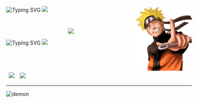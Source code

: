 <span>
<img src="https://readme-typing-svg.demolab.com?font=Caveat&size=30&duration=1&pause=500&color=F7F7F7&background=99996600&multiline=true&width=430&lines=Hi+%F0%9F%91%8B%F0%9F%8F%BD+Welcome+to+my+Github+profile+%F0%9F%99%82" alt="Typing SVG" />
<img align="right" width=30% src="./gif/naruto.png">
<img src="https://readme-typing-svg.demolab.com?font=Caveat&duration=2000&pause=500&color=F7F7F7&background=99996600&multiline=true&width=343&height=270&lines=I+am+Hishantik+Sarkar%2C+a+passionate+self-learning;Full-Stack+Developer.;%F0%9F%91%A8%E2%80%8D%F0%9F%92%BB+I'm++currently++working+at++nothing+cool+.+%F0%9F%98%9B;%F0%9F%A4%96+I'm+currently+learning+Kotlin%2C+Flutter+%2CGo.;%F0%9F%92%AC+Ask+me+anything+related+to+Javascript%2C+Java%2C;python+or+frameworks+like+Angular%2C+React%2C+Express%2C;flask%2C+so+on....;%F0%9F%93%AE+How+to+reach+me+%E2%81%89%EF%B8%8F+%F0%9F%91%87+;-%3E+%F0%9F%93%A7+rishabhsharmah29%40gmail.com;Twitter+%F0%9F%90%A6+-%3E++%40sarkar_234">
</span>
<h1></h1>
<div align="center">

[<img align="center" width="" src="https://github-readme-stackoverflow.vercel.app/?userID=20044958&theme=dark">][Stack_overflow]

</div>
<span>
<img src="https://readme-typing-svg.demolab.com?font=Caveat&size=30&duration=2000&pause=500&color=F7F7F7&background=99996600&multiline=true&width=420&lines=%23+My+Contributions+and++achievements" alt="Typing SVG" />
<table>
<tr><th style="border:hidden">
<img width=100% src="https://gist.githubusercontent.com/Hishantik/836476e9ec3612070f37a460750c61ff/raw/metrics.plugin.lines.history.svg"></th><th style="border:hidden"><img width="100%" align="right" src="https://gist.githubusercontent.com/Hishantik/836476e9ec3612070f37a460750c61ff/raw/metrics.plugin.isocalendar.fullyear.svg"></th></tr><!--<img width="100%" align="center" src="https://gist.githubusercontent.com/Hishantik/836476e9ec3612070f37a460750c61ff/raw/metrics.plugin.achievements.compact.svg">-->
<img src="https://gist.githubusercontent.com/Hishantik/836476e9ec3612070f37a460750c61ff/raw/metrics.plugin.achievements.svg">
</table>
</span>

---





![demon](https://user-images.githubusercontent.com/60609786/191275634-bbc85590-89f6-4edc-8e97-db0454e31580.png)


[Stack_overflow]: https://stackoverflow.com/users/20044958/Hishantik-Sarkar
